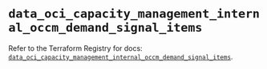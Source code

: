 # `data_oci_capacity_management_internal_occm_demand_signal_items`

Refer to the Terraform Registry for docs: [`data_oci_capacity_management_internal_occm_demand_signal_items`](https://registry.terraform.io/providers/oracle/oci/7.19.0/docs/data-sources/capacity_management_internal_occm_demand_signal_items).
